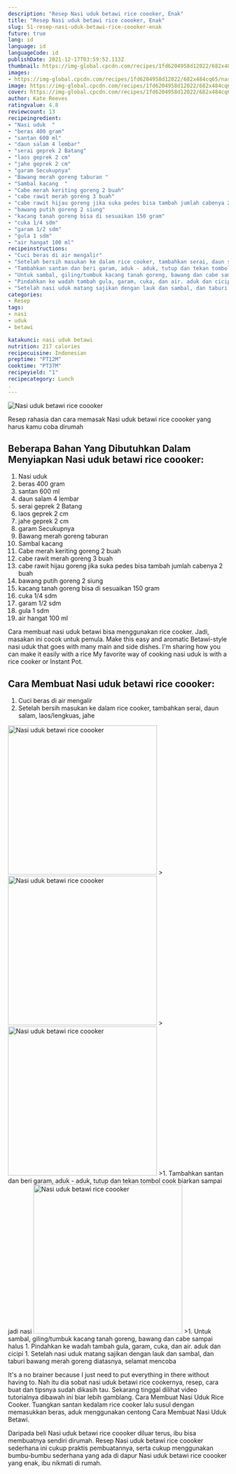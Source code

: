 ```yaml
---
description: "Resep Nasi uduk betawi rice coooker, Enak"
title: "Resep Nasi uduk betawi rice coooker, Enak"
slug: 51-resep-nasi-uduk-betawi-rice-coooker-enak
future: true
lang: id
language: id
languageCode: id
publishDate: 2021-12-17T03:59:52.113Z 
thumbnail: https://img-global.cpcdn.com/recipes/1fd6204958d12022/682x484cq65/nasi-uduk-betawi-rice-coooker-foto-resep-utama.png
images:
- https://img-global.cpcdn.com/recipes/1fd6204958d12022/682x484cq65/nasi-uduk-betawi-rice-coooker-foto-resep-utama.png
image: https://img-global.cpcdn.com/recipes/1fd6204958d12022/682x484cq65/nasi-uduk-betawi-rice-coooker-foto-resep-utama.png
cover: https://img-global.cpcdn.com/recipes/1fd6204958d12022/682x484cq65/nasi-uduk-betawi-rice-coooker-foto-resep-utama.png
author: Kate Reeves
ratingvalue: 4.8
reviewcount: 13
recipeingredient:
- "Nasi uduk  "
- "beras 400 gram"
- "santan 600 ml"
- "daun salam 4 lembar"
- "serai geprek 2 Batang"
- "laos geprek 2 cm"
- "jahe geprek 2 cm"
- "garam Secukupnya"
- "Bawang merah goreng taburan "
- "Sambal kacang  "
- "Cabe merah keriting goreng 2 buah"
- "cabe rawit merah goreng 3 buah"
- "cabe rawit hijau goreng jika suka pedes bisa tambah jumlah cabenya 2 buah"
- "bawang putih goreng 2 siung"
- "kacang tanah goreng bisa di sesuaikan 150 gram"
- "cuka 1/4 sdm"
- "garam 1/2 sdm"
- "gula 1 sdm"
- "air hangat 100 ml"
recipeinstructions:
- "Cuci beras di air mengalir"
- "Setelah bersih masukan ke dalam rice cooker, tambahkan serai, daun salam, laos/lengkuas, jahe"
- "Tambahkan santan dan beri garam, aduk - aduk, tutup dan tekan tombol cook biarkan sampai jadi nasi"
- "Untuk sambal, giling/tumbuk kacang tanah goreng, bawang dan cabe sampai halus"
- "Pindahkan ke wadah tambah gula, garam, cuka, dan air. aduk dan cicipi"
- "Setelah nasi uduk matang sajikan dengan lauk dan sambal, dan taburi bawang merah goreng diatasnya, selamat mencoba"
categories:
- Resep
tags:
- nasi
- uduk
- betawi

katakunci: nasi uduk betawi 
nutrition: 217 calories
recipecuisine: Indonesian
preptime: "PT12M"
cooktime: "PT37M"
recipeyield: "1"
recipecategory: Lunch
. 
---
```



![Nasi uduk betawi rice coooker](https://img-global.cpcdn.com/recipes/1fd6204958d12022/682x484cq65/nasi-uduk-betawi-rice-coooker-foto-resep-utama.png)

Resep rahasia dan cara memasak  Nasi uduk betawi rice coooker yang harus kamu coba dirumah

<!--inarticleads1-->

## Beberapa Bahan Yang Dibutuhkan Dalam Menyiapkan Nasi uduk betawi rice coooker:

1. Nasi uduk  
1. beras 400 gram
1. santan 600 ml
1. daun salam 4 lembar
1. serai geprek 2 Batang
1. laos geprek 2 cm
1. jahe geprek 2 cm
1. garam Secukupnya
1. Bawang merah goreng taburan 
1. Sambal kacang  
1. Cabe merah keriting goreng 2 buah
1. cabe rawit merah goreng 3 buah
1. cabe rawit hijau goreng jika suka pedes bisa tambah jumlah cabenya 2 buah
1. bawang putih goreng 2 siung
1. kacang tanah goreng bisa di sesuaikan 150 gram
1. cuka 1/4 sdm
1. garam 1/2 sdm
1. gula 1 sdm
1. air hangat 100 ml

Cara membuat nasi uduk betawi bisa menggunakan rice cooker. Jadi, masakan ini cocok untuk pemula. Make this easy and aromatic Betawi-style nasi uduk that goes with many main and side dishes. I&#39;m sharing how you can make it easily with a rice My favorite way of cooking nasi uduk is with a rice cooker or Instant Pot. 

<!--inarticleads2-->

## Cara Membuat Nasi uduk betawi rice coooker:

1. Cuci beras di air mengalir
1. Setelah bersih masukan ke dalam rice cooker, tambahkan serai, daun salam, laos/lengkuas, jahe
<img class="lazyload" data-src="https://img-global.cpcdn.com/steps/e4328f23b42453ee/160x128cq70/nasi-uduk-betawi-rice-coooker-langkah-memasak-2-foto.png" alt="Nasi uduk betawi rice coooker" width="340" height="340">
><img class="lazyload" data-src="https://img-global.cpcdn.com/steps/8d53f39b57110413/160x128cq70/nasi-uduk-betawi-rice-coooker-langkah-memasak-2-foto.png" alt="Nasi uduk betawi rice coooker" width="340" height="340">
><img class="lazyload" data-src="https://img-global.cpcdn.com/steps/38eb855bf8cea9ff/160x128cq70/nasi-uduk-betawi-rice-coooker-langkah-memasak-2-foto.png" alt="Nasi uduk betawi rice coooker" width="340" height="340">
>1. Tambahkan santan dan beri garam, aduk - aduk, tutup dan tekan tombol cook biarkan sampai jadi nasi
<img class="lazyload" data-src="https://img-global.cpcdn.com/steps/f4ccd9803f08b9c5/160x128cq70/nasi-uduk-betawi-rice-coooker-langkah-memasak-3-foto.png" alt="Nasi uduk betawi rice coooker" width="340" height="340">
>1. Untuk sambal, giling/tumbuk kacang tanah goreng, bawang dan cabe sampai halus
1. Pindahkan ke wadah tambah gula, garam, cuka, dan air. aduk dan cicipi
1. Setelah nasi uduk matang sajikan dengan lauk dan sambal, dan taburi bawang merah goreng diatasnya, selamat mencoba


It&#39;s a no brainer because I just need to put everything in there without having to. Nah itu dia sobat nasi uduk betawi rice cookernya, resep, cara buat dan tipsnya sudah dikasih tau. Sekarang tinggal dilihat video tutorialnya dibawah ini biar lebih gamblang. Cara Membuat Nasi Uduk Rice Cooker. Tuangkan santan kedalam rice cooker lalu susul dengan memasukkan beras, aduk menggunakan centong Cara Membuat Nasi Uduk Betawi. 

Daripada   beli  Nasi uduk betawi rice coooker  diluar terus, ibu  bisa membuatnya sendiri dirumah. Resep  Nasi uduk betawi rice coooker  sederhana ini cukup praktis pembuatannya, serta cukup menggunakan bumbu-bumbu sederhana yang ada di dapur  Nasi uduk betawi rice coooker  yang enak, ibu nikmati di rumah.
